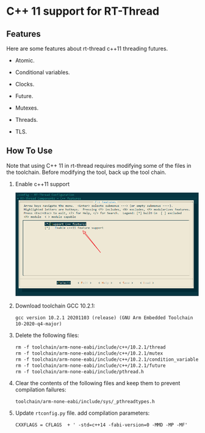 # C++ 11 support for RT-Thread

## Features

Here are some features about rt-thread c++11 threading futures.

- Atomic.
- Conditional variables.

- Clocks.
- Future.
- Mutexes.
- Threads.
- TLS.


## How To Use

Note that using C++ 11 in rt-thread requires modifying some of the files in the toolchain. Before modifying the tool, back up the tool chain.  

1. Enable c++11 support

   ![](figures/Snipaste_2021-09-02_16-00-09.png)

2. Download toolchain GCC 10.2.1:

   ```shell
   gcc version 10.2.1 20201103 (release) (GNU Arm Embedded Toolchain 10-2020-q4-major)
   ```

3. Delete the following files:

   ```shell
   rm -f toolchain/arm-none-eabi/include/c++/10.2.1/thread
   rm -f toolchain/arm-none-eabi/include/c++/10.2.1/mutex
   rm -f toolchain/arm-none-eabi/include/c++/10.2.1/condition_variable
   rm -f toolchain/arm-none-eabi/include/c++/10.2.1/future
   rm -f toolchain/arm-none-eabi/include/pthread.h
   ```

4. Clear the contents of the following files and keep them to prevent compilation failures:

   ```shell
   toolchain/arm-none-eabi/include/sys/_pthreadtypes.h
   ```
   
5. Update `rtconfig.py` file. add compilation parameters:

   ```shell
   CXXFLAGS = CFLAGS  + ' -std=c++14 -fabi-version=0 -MMD -MP -MF'
   ```
